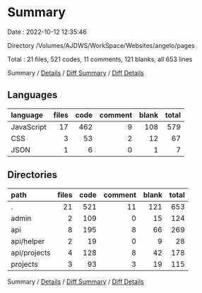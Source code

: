 # Summary

Date : 2022-10-12 12:35:46

Directory /Volumes/AJDWS/WorkSpace/Websites/angelo/pages

Total : 21 files,  521 codes, 11 comments, 121 blanks, all 653 lines

Summary / [Details](details.md) / [Diff Summary](diff.md) / [Diff Details](diff-details.md)

## Languages
| language | files | code | comment | blank | total |
| :--- | ---: | ---: | ---: | ---: | ---: |
| JavaScript | 17 | 462 | 9 | 108 | 579 |
| CSS | 3 | 53 | 2 | 12 | 67 |
| JSON | 1 | 6 | 0 | 1 | 7 |

## Directories
| path | files | code | comment | blank | total |
| :--- | ---: | ---: | ---: | ---: | ---: |
| . | 21 | 521 | 11 | 121 | 653 |
| admin | 2 | 109 | 0 | 15 | 124 |
| api | 8 | 195 | 8 | 66 | 269 |
| api/helper | 2 | 19 | 0 | 9 | 28 |
| api/projects | 4 | 128 | 8 | 42 | 178 |
| projects | 3 | 93 | 3 | 19 | 115 |

Summary / [Details](details.md) / [Diff Summary](diff.md) / [Diff Details](diff-details.md)